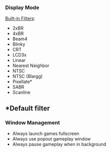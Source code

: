 ### Display Mode

[Built-in Filters](https://github.com/OpenEmu/OpenEmu/wiki/User-guide:-Filters): 
* 2xBR
* 4xBR
* Beam4
* Blinky
* CRT
* LCD3x
* Linear
* Nearest Neighbor
* NTSC
* NTSC (Blargg)
* Pixellate*
* SABR
* Scanline

*Default filter
-----

### Window Management

* Always launch games fullscreen
* Always use popout gameplay window
* Always pause gameplay when in background